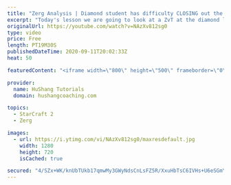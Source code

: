 ```yaml
---
title: "Zerg Analysis | Diamond student has difficulty CLOSING out the MATCH [Starcraft 2]"
excerpt: "Today's lesson we are going to look at a ZvT at the diamond level focusing on the Zerg Analysis. The zerg manages to get into a very strong position but has difficulty closing it out. Let's learn how we can approach this scenario better!  Zerg Analysis | Diamond student has difficulty CLOSING out the"
originalUrl: https://youtube.com/watch?v=NAzXv812sg0
type: video
price: Free
length: PT19M30S
publishedDateTime: 2020-09-11T20:02:33Z
heat: 50

featuredContent: "<iframe width=\"800\" height=\"500\" frameborder=\"0\" src=\"https://www.youtube.com/embed/NAzXv812sg0\" allow=\"accelerometer; autoplay; encrypted-media; gyroscope; picture-in-picture\" allowfullscreen></iframe>"

provider:
  name: HuShang Tutorials
  domain: hushangcoaching.com

topics:
  - StarCraft 2
  - Zerg

images:
  - url: https://i.ytimg.com/vi/NAzXv812sg0/maxresdefault.jpg
    width: 1280
    height: 720
    isCached: true

secured: "4/SZx+WK/knUbTUkb17qmwMy3GWyNdsCnLsFZ5R/XxuHbTsC6IVHs+U6eSGmY85h+klW8ZQexFI/LsxSjo2QyHnDTQnm+QaJdCn1v5PeYdzRmXFoiw2G2ndjcBgp7iRK8I7KzfatjDlH0OqbwebV/GJHd2JhASSo0dkRgU7JPwKeXG2fkKPAm6f1hoCeADjaPIagz6OyDGRvkgIHnAPVwE5Y3rKecKx1DGRyTOSxd1eTdoUS+vYUOjv01+T9ak4/VQahpi0bbXB1LFh/Q8U3tgTkm7i2NI+yCN1kYob3pO1r4pCIA2M9bUjTSQ5kBAbrwJqr4wSKRKOHJ+cXiHb+ZPJX+gNRZiVAcxK/gIztAXhVfrBbIJ34SjQt/Xphg3pQNvHBYapB5DsRrUrMRrzE2ZLbg7/QHCFkgpM23xdkCMk=;L2QUX/BI2AwC4eptpSi8aw=="
---
```


